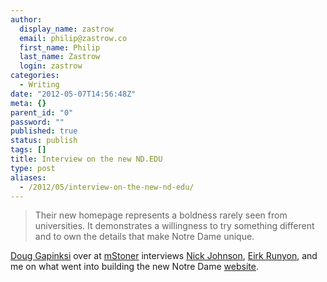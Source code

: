 ```yaml
---
author:
  display_name: zastrow
  email: philip@zastrow.co
  first_name: Philip
  last_name: Zastrow
  login: zastrow
categories:
  - Writing
date: "2012-05-07T14:56:48Z"
meta: {}
parent_id: "0"
password: ""
published: true
status: publish
tags: []
title: Interview on the new ND.EDU
type: post
aliases:
  - /2012/05/interview-on-the-new-nd-edu/
---
```

<blockquote>
<p>Their new homepage represents a boldness rarely seen from universities. It demonstrates a willingness to try something different and to own the details that make Notre Dame unique.</p>
</blockquote>
<p><a href="http://www.twitter.com/thedougco">Doug Gapinksi</a> over at <a href="http://www.mstoner.com">mStoner</a> interviews <a href="http://www.twitter.com/gtownnick">Nick Johnson</a>, <a href="http://www.twitter.com/erunyon">Eirk Runyon</a>, and me on what went into building the new Notre Dame <a href="http://www.nd.edu">website</a>.</p>
